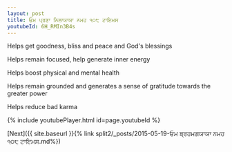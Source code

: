 ```yaml
---
layout: post
title: ਓਮ ਪ੍ਰਣਾ ਨਿਲਾਯਾਯਾ ਨਮਹ ੧੦੮ ਟਾਇਮਸ
youtubeId: 6H_RMIn3B4s
---
```

 
 
Helps get goodness, bliss and peace and God's blessings
 
Helps remain focused, help generate inner energy 
 
Helps boost physical and mental health 
 
Helps remain grounded and generates a sense of gratitude towards the greater power 
 
Helps reduce bad karma
 
 
 
 


{% include youtubePlayer.html id=page.youtubeId %}
 
[Next]({{ site.baseurl }}{% link  split2/_posts/2015-05-19-ਓਮ ਬ੍ਰਹਮਗਯਾਯਾ ਨਮਹ ੧੦੮ ਟਾਇਮਸ.md%})
 
